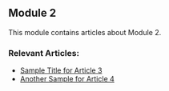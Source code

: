 ## Module 2

This module contains articles about Module 2.

### Relevant Articles:

- [Sample Title for Article 3](https://www.baeldung.com/page-article-three)
- [Another Sample for Article 4](https://www.baeldung.com/page-article-four)
